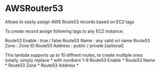# AWSRouter53
Allows to easily assign AWS Route53 records based on EC2 tags

To create record assign following tags to any EC2 instance:

Route53 Enable : true / false
Route53 Name : any valid uri name
Route53 Zone : Zone ID
Route53 Address : public / private [optional]

This lambda supports up to 10 diffrent routes, to create multiple ones simply, simply replace * with numbers 1-9
Route53 Enable *
Route53 Name *
Route53 Zone *
Route53 Address *
